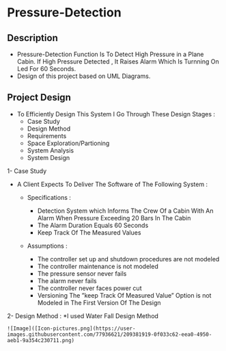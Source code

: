 # Pressure-Detection


## Description

* Pressure-Detection Function Is To Detect High Pressure in a Plane Cabin. If High Pressure Detected , It Raises Alarm 
  Which Is Turnning On Led For 60 Seconds.
* Design of this project based on UML Diagrams.

## Project Design

* To Efficiently Design This System I Go Through These Design Stages : 
  * Case Study
  * Design Method
  * Requirements
  * Space Exploration/Partioning
  * System Analysis
  * System Design
  
 1- Case Study
  * A Client Expects To Deliver The Software of The Following System :
  
    * Specifications :
      * Detection System which Informs The Crew Of a Cabin With An Alarm When Pressure Exceeding 20 Bars In The Cabin
      * The Alarm Duration Equals 60 Seconds
      * Keep Track Of The Measured Values 
      
    * Assumptions :
      * The controller set up and shutdown procedures are not modeled
      * The controller maintenance is not modeled
      * The pressure sensor never fails
      * The alarm never fails
      * The controller never faces power cut
      * Versioning  The ”keep Track Of Measured Value”  Option is not Modeled in The First Version Of The Design
      
  2- Design Method :
    *I used Water Fall Design Method
    
    ![Image]([Icon-pictures.png](https://user-images.githubusercontent.com/77936621/209381919-0f033c62-eea0-4950-aeb1-9a354c230711.png)










  
